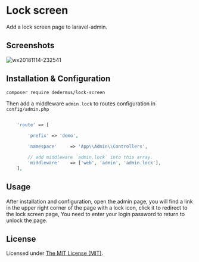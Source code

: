 Lock screen
======

Add a lock screen page to laravel-admin.

## Screenshots

![wx20181114-232541](https://user-images.githubusercontent.com/1479100/48492459-c720f680-e864-11e8-934a-932d287479c4.png)

## Installation & Configuration

```bash
composer require dedermus/lock-screen
```

Then add a middleware `admin.lock` to routes configuration in `config/admin.php`

```php

    'route' => [

        'prefix' => 'demo',

        'namespace'     => 'App\\Admin\\Controllers',

        // add middleware `admin.lock` into this array.
        'middleware'    => ['web', 'admin', 'admin.lock'],
    ],

```

## Usage

After installation and configuration, open the admin page, you will find a link in the upper right corner of the page with a lock icon, click it to redirect to the lock screen page,
You need to enter your login password to return to unlock the page.

License
------------
Licensed under [The MIT License (MIT)](LICENSE).
